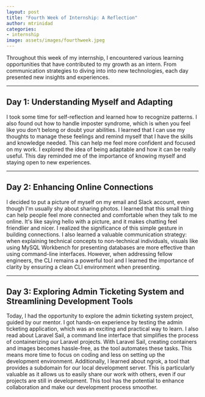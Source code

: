 ```yaml
---
layout: post
title: "Fourth Week of Internship: A Reflection"
author: mtrinidad
categories: 
- internship
image: assets/images/fourthweek.jpeg
---
```

Throughout this week of my internship, I encountered various learning opportunities that have contributed to my growth as an intern. From communication strategies to diving into into new technologies, each day presented new insights and experiences.

---
## Day 1: Understanding Myself and Adapting  

I took some time for self-reflection and learned how to recognize patterns. I also found out how to handle imposter syndrome, which is when you feel like you don't belong or doubt your abilities. I learned that I can use my thoughts to manage these feelings and remind myself that I have the skills and knowledge needed. This can help me feel more confident and focused on my work. I explored the idea of being adaptable and how it can be really useful. This day reminded me of the importance of knowing myself and staying open to new experiences.

---
## Day 2: Enhancing Online Connections

I decided to put a picture of myself on my email and Slack account, even though I'm usually shy about sharing photos. I learned that this small thing can help people feel more connected and comfortable when they talk to me online. It's like saying hello with a picture, and it makes chatting feel friendlier and nicer. I realized the significance of this simple gesture in building connections. I also learned a valuable communication strategy: when explaining technical concepts to non-technical individuals, visuals like using MySQL Workbench for presenting databases are more effective than using command-line interfaces. However, when addressing fellow engineers, the CLI remains a powerful tool and I learned the importance of clarity by ensuring a clean CLI environment when presenting. 

---
## Day 3: Exploring Admin Ticketing System and Streamlining Development Tools

Today, I had the opportunity to explore the admin ticketing system project, guided by our mentor. I got hands-on experience by testing the admin ticketing application, which was an exciting and practical way to learn. I also read about Laravel Sail, a command line interface that simplifies the process of containerizing our Laravel projects. With Laravel Sail, creating containers and images becomes hassle-free, as the tool automates these tasks. This means more time to focus on coding and less on setting up the development environment. Additionally, I learned about ngrok, a tool that provides a subdomain for our local development server. This is particularly valuable as it allows us to easily share our work with others, even if our projects are still in development. This tool has the potential to enhance collaboration and make our development process smoother.

